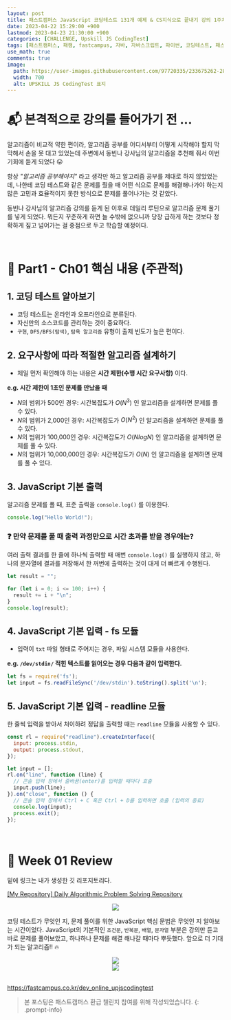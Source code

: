 ```yaml
---
layout: post
title: 패스트캠퍼스 JavaScript 코딩테스트 131개 예제 & CS지식으로 끝내기 강의 1주차
date: 2023-04-22 15:29:00 +900
lastmod: 2023-04-23 21:30:00 +900
categories: [CHALLENGE, Upskill JS CodingTest]
tags: [패스트캠퍼스, 패캠, fastcampus, 자바, 자바스크립트, 파이썬, 코딩테스트, 패스트캠퍼스후기, 코딩교육, 코딩자격증]
use_math: true
comments: true
image: 
  path: https://user-images.githubusercontent.com/97720335/233675262-28867749-fd9d-4193-924e-8918d1a85517.png
  width: 700
  alt: UPSKILL JS CodingTest 표지
---
```


# 📬 본격적으로 강의를 들어가기 전 ...
알고리즘이 비교적 약한 편이라, 알고리즘 공부를 어디서부터 어떻게 시작해야 할지 막막해서 손을 못 대고 있었는데 주변에서 동빈나 강사님의 알고리즘을 추천해 줘서 이번 기회에 듣게 되었다 😛 <br>

항상 *"알고리즘 공부해야지"* 라고 생각만 하고 알고리즘 공부를 제대로 하지 않았었는데, 나한테 코딩 테스트와 같은 문제를 줬을 때 어떤 식으로 문제를 해결해나가야 하는지 많은 고민과 효율적이지 못한 방식으로 문제를 풀어나가는 것 같았다. <br>

동빈나 강사님의 알고리즘 강의를 듣게 된 이후로 데일리 루틴으로 알고리즘 문제 풀기를 넣게 되었다. 뭐든지 꾸준하게 하면 늘 수밖에 없으니까 당장 급하게 하는 것보다 정확하게 짚고 넘어가는 걸 중점으로 두고 학습할 예정이다. 

<br>

# 🔗 Part1 - Ch01 핵심 내용 (주관적)
## 1. 코딩 테스트 알아보기
- 코딩 테스트는 온라인과 오프라인으로 분류된다.
- 자신만의 소스코드를 관리하는 것이 중요하다.
- `구현`, `DFS/BFS(탐색)`, `탐욕 알고리즘` 유형이 출제 빈도가 높은 편이다.

## 2. 요구사항에 따라 적절한 알고리즘 설계하기
- 제일 먼저 확인해야 하는 내용은 **시간 제한(수행 시간 요구사항)** 이다.

**e.g. 시간 제한이 1초인 문제를 만났을 때**
- $`{N}`$의 범위가 500인 경우: 시간복잡도가 $`{O(N^3)}`$ 인 알고리즘을 설계하면 문제를 풀 수 있다.
- $`{N}`$의 범위가 2,000인 경우: 시간복잡도가 $`{O(N^2)}`$ 인 알고리즘을 설계하면 문제를 풀 수 있다.
- $`{N}`$의 범위가 100,000인 경우: 시간복잡도가 $`{O(NlogN)}`$ 인 알고리즘을 설계하면 문제를 풀 수 있다.
- $`{N}`$의 범위가 10,000,000인 경우: 시간복잡도가 $`{O(N)}`$ 인 알고리즘을 설계하면 문제를 풀 수 있다.

## 3. JavaScript 기본 출력
알고리즘 문제를 풀 때, 표준 출력을 `console.log()` 를 이용한다.

```js
console.log("Hello World!");
```

### ❓ 만약 문제를 풀 때 출력 과정만으로 시간 초과를 받을 경우에는?
여러 출력 결과를 한 줄에 하나씩 출력할 때 매번 `console.log()` 를 실행하지 않고, 하나의 문자열에 결과를 저장해서 한 꺼번에 출력하는 것이 대게 더 빠르게 수행된다.

```js
let result = "";

for (let i = 0; i <= 100; i++) {
  result += i + "\n";
}
console.log(result);
```

## 4. JavaScript 기본 입력 - fs 모듈
- 입력이 `txt` 파일 형태로 주어지는 경우, 파일 시스템 모듈을 사용한다.

**e.g. `/dev/stdin/` 적힌 텍스트를 읽어오는 경우 다음과 같이 입력한다.**

```js
let fs = require('fs');
let input = fs.readFileSync('/dev/stdin').toString().split('\n');
```

## 5. JavaScript 기본 입력 - readline 모듈
한 줄씩 입력을 받아서 처이하려 정답을 출력할 때는 `readline` 모듈을 사용할 수 있다.

```js
const rl = require("readline").createInterface({
  input: process.stdin,
  output: process.stdout,
});

let input = [];
rl.on("line", function (line) {
  // 콘솔 입력 창에서 줄바꿈(enter)를 입력할 때마다 호출
  input.push(line);
}).on("close", function () {
  // 콘솔 입력 창에서 Ctrl + C 혹은 Ctrl + D를 입력하면 호출 (입력의 종료)
  console.log(input);
  process.exit();
});
```

<br>

# 📃 Week 01 Review
밑에 링크는 내가 생성한 깃 리포지토리다.

[[My Repository] Daily Algorithmic Problem Solving Repository](https://github.com/sineTlsl/Algorithm)

<center><img src="https://user-images.githubusercontent.com/97720335/233764572-5775ce6c-9f20-47e6-be70-948c3e93c105.png" /></center>

코딩 테스트가 무엇인 지, 문제 풀이를 위한 JavaScript 핵심 문법은 무엇인 지 알아보는 시간이었다. JavaScript의 기본적인 `조건문`, `반복문`, `배열`, `문자열` 부분은 강의만 듣고 바로 문제를 풀어보았고, 하나하나 문제를 해결 해나갈 때마다 뿌듯했다. 앞으로 더 기대가 되는 알고리즘!! 🔥

<center><img src="https://user-images.githubusercontent.com/97720335/233762912-4c107493-5be9-4c66-a1c8-f11cb70ebfd6.png" /></center>

<center><img src="https://user-images.githubusercontent.com/97720335/233764292-3cffe322-277a-43a0-ae0a-ca29680ba03e.JPG" /></center>





<br>

<https://fastcampus.co.kr/dev_online_upjscodingtest>

> 본 포스팅은 패스트캠퍼스 환급 챌린지 참여를 위해 작성되었습니다. 
{: .prompt-info}